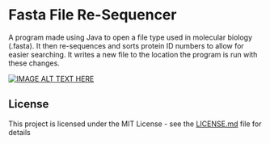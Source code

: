# Fasta File Re-Sequencer

A program made using Java to open a file type used in molecular biology
(.fasta). It then re-sequences and sorts protein ID numbers to allow for easier searching. It
writes a new file to the location the program is run with these changes.

[![IMAGE ALT TEXT HERE](https://img.youtube.com/vi/S1MDyuaFJCM&feature=youtu.be/0.jpg)](https://www.youtube.com/watch?v=S1MDyuaFJCM&feature=youtu.be)


## License

This project is licensed under the MIT License - see the [LICENSE.md](LICENSE.md) file for details



